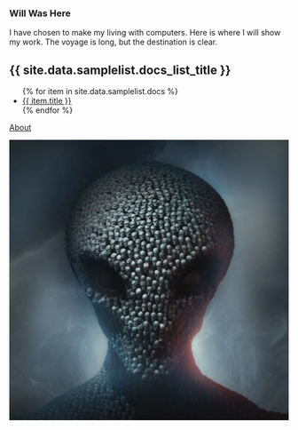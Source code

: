 ### Will Was Here

I have chosen to make my living with computers. Here is where I will show my work. 
The voyage is long, but the destination is clear. 


<h2>{{ site.data.samplelist.docs_list_title }}</h2>
<ul>
   {% for item in site.data.samplelist.docs %}
      <li><a href="{{ item.url }}">{{ item.title }}</a></li>
   {% endfor %}
</ul>

[About](https://zanenab.github.io/about)




![Me](/assets/Skull.jpg)
